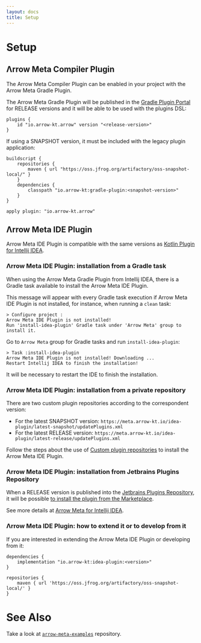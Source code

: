 ```yaml
---
layout: docs
title: Setup
---
```


# Setup

## Λrrow Meta Compiler Plugin

The Arrow Meta Compiler Plugin can be enabled in your project with the Arrow Meta Gradle Plugin.

The Arrow Meta Gradle Plugin will be published in the [Gradle Plugin Portal](https://plugins.gradle.org/plugin/io.arrow-kt.arrow) for RELEASE versions and it will be able to be used with the plugins DSL:

```
plugins {
    id "io.arrow-kt.arrow" version "<release-version>"
}
```

If using a SNAPSHOT version, it must be included with the legacy plugin application:

```
buildscript {
    repositories {
        maven { url "https://oss.jfrog.org/artifactory/oss-snapshot-local/" }
    }
    dependencies {
        classpath "io.arrow-kt:gradle-plugin:<snapshot-version>"
    }
}

apply plugin: "io.arrow-kt.arrow"
```

## Λrrow Meta IDE Plugin

Arrow Meta IDE Plugin is compatible with the same versions as [Kotlin Plugin for Intellij IDEA](https://plugins.jetbrains.com/plugin/6954-kotlin).

### Λrrow Meta IDE Plugin: installation from a Gradle task

When using the Arrow Meta Gradle Plugin from Intellij IDEA, there is a Gradle task available to install the Arrow Meta IDE Plugin.

This message will appear with every Gradle task execution if Arrow Meta IDE Plugin is not installed, for instance, when running a `clean` task:

```
> Configure project :
Arrow Meta IDE Plugin is not installed!
Run 'install-idea-plugin' Gradle task under 'Arrow Meta' group to install it.
```

Go to `Arrow Meta` group for Gradle tasks and run `install-idea-plugin`:

```
> Task :install-idea-plugin
Arrow Meta IDE Plugin is not installed! Downloading ...
Restart Intellij IDEA to finish the installation!
```

It will be necessary to restart the IDE to finish the installation.

### Λrrow Meta IDE Plugin: installation from a private repository

There are two custom plugin repositories according to the correspondent version:

* For the latest SNAPSHOT version: `https://meta.arrow-kt.io/idea-plugin/latest-snapshot/updatePlugins.xml`
* For the latest RELEASE version: `https://meta.arrow-kt.io/idea-plugin/latest-release/updatePlugins.xml`

Follow the steps about the use of [Custom plugin repositories](https://www.jetbrains.com/help/idea/managing-plugins.html#install_plugin_from_repo) to install the Arrow Meta IDE Plugin.

### Λrrow Meta IDE Plugin: installation from Jetbrains Plugins Repository

When a RELEASE version is published into the [Jetbrains Plugins Repository](https://plugins.jetbrains.com), it will be possible [to install the plugin from the Marketplace](https://www.jetbrains.com/help/idea/managing-plugins.html#install_plugin_from_repo).

See more details at [Arrow Meta for Intellij IDEA](https://plugins.jetbrains.com/plugin/14291-arrow-meta).

### Λrrow Meta IDE Plugin: how to extend it or to develop from it

If you are interested in extending the Arrow Meta IDE Plugin or developing from it:

```
dependencies {
    implementation "io.arrow-kt:idea-plugin:<version>"
}

repositories {
    maven { url 'https://oss.jfrog.org/artifactory/oss-snapshot-local/' }
}
```

# See Also

Take a look at [`arrow-meta-examples`](https://github.com/arrow-kt/arrow-meta-examples) repository.
